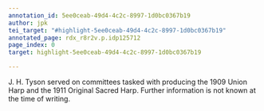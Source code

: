```yaml
---
annotation_id: 5ee0ceab-49d4-4c2c-8997-1d0bc0367b19
author: jpk
tei_target: "#highlight-5ee0ceab-49d4-4c2c-8997-1d0bc0367b19"
annotated_page: rdx_r8r2v.p.idp125712
page_index: 0
target: highlight-5ee0ceab-49d4-4c2c-8997-1d0bc0367b19

---
```

J. H. Tyson served on committees tasked with producing the 1909 Union Harp and the 1911 Original Sacred Harp.  Further information is not known at the time of writing.